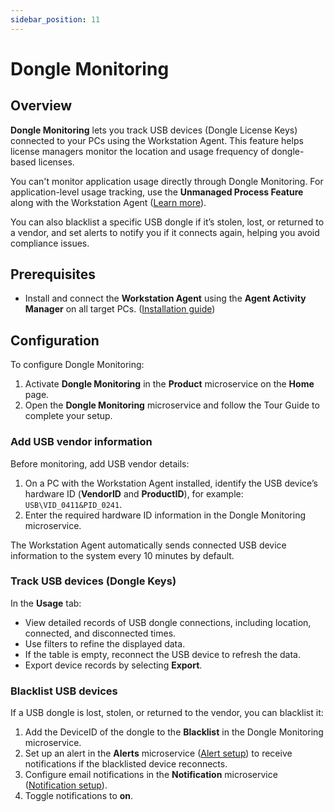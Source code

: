 ```yaml
---
sidebar_position: 11
---
```


# Dongle Monitoring

## Overview

**Dongle Monitoring** lets you track USB devices (Dongle License Keys) connected to your PCs using the Workstation Agent. This feature helps license managers monitor the location and usage frequency of dongle-based licenses. 

You can't monitor application usage directly through Dongle Monitoring. For application-level usage tracking, use the **Unmanaged Process Feature** along with the Workstation Agent ([Learn more](Link)).

You can also blacklist a specific USB dongle if it’s stolen, lost, or returned to a vendor, and set alerts to notify you if it connects again, helping you avoid compliance issues.

## Prerequisites

- Install and connect the **Workstation Agent** using the **Agent Activity Manager** on all target PCs. ([Installation guide](Link))

## Configuration

To configure Dongle Monitoring:

1. Activate **Dongle Monitoring** in the **Product** microservice on the **Home** page.
2. Open the **Dongle Monitoring** microservice and follow the Tour Guide to complete your setup.

### Add USB vendor information

Before monitoring, add USB vendor details:

1. On a PC with the Workstation Agent installed, identify the USB device’s hardware ID (**VendorID** and **ProductID**), for example: `USB\VID_0411&PID_0241`.
2. Enter the required hardware ID information in the Dongle Monitoring microservice.

The Workstation Agent automatically sends connected USB device information to the system every 10 minutes by default.

### Track USB devices (Dongle Keys)

In the **Usage** tab:

- View detailed records of USB dongle connections, including location, connected, and disconnected times.
- Use filters to refine the displayed data.
- If the table is empty, reconnect the USB device to refresh the data.
- Export device records by selecting **Export**.

### Blacklist USB devices

If a USB dongle is lost, stolen, or returned to the vendor, you can blacklist it:

1. Add the DeviceID of the dongle to the **Blacklist** in the Dongle Monitoring microservice.
2. Set up an alert in the **Alerts** microservice ([Alert setup](Link)) to receive notifications if the blacklisted device reconnects.
3. Configure email notifications in the **Notification** microservice ([Notification setup](Link)).
4. Toggle notifications to **on**.

